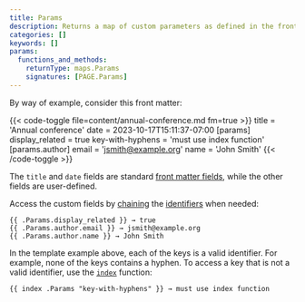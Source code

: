 ```yaml
---
title: Params
description: Returns a map of custom parameters as defined in the front matter of the given page.
categories: []
keywords: []
params:
  functions_and_methods:
    returnType: maps.Params
    signatures: [PAGE.Params]
---
```


By way of example, consider this front matter:

{{< code-toggle file=content/annual-conference.md fm=true >}}
title = 'Annual conference'
date = 2023-10-17T15:11:37-07:00
[params]
display_related = true
key-with-hyphens = 'must use index function'
[params.author]
  email = 'jsmith@example.org'
  name = 'John Smith'
{{< /code-toggle >}}

The `title` and `date` fields are standard [front matter fields][], while the other fields are user-defined.

Access the custom fields by [chaining](g) the [identifiers](g) when needed:

```go-html-template
{{ .Params.display_related }} → true
{{ .Params.author.email }} → jsmith@example.org
{{ .Params.author.name }} → John Smith
```

In the template example above, each of the keys is a valid identifier. For example, none of the keys contains a hyphen. To access a key that is not a valid identifier, use the [`index`][] function:

```go-html-template
{{ index .Params "key-with-hyphens" }} → must use index function
```

[`index`]: /docs/reference/functions/collections/indexfunction/
[front matter fields]: /docs/concepts/front-matter/#fields
